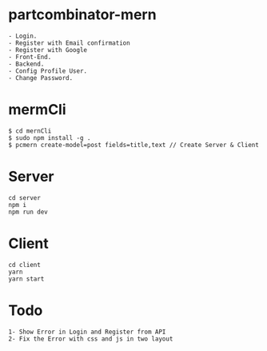 # partcombinator-mern
```
- Login.
- Register with Email confirmation
- Register with Google
- Front-End.
- Backend.
- Config Profile User.
- Change Password.
```

# mermCli
```
$ cd mernCli
$ sudo npm install -g .
$ pcmern create-model=post fields=title,text // Create Server & Client
```

# Server
```
cd server
npm i
npm run dev
```
# Client
```
cd client
yarn
yarn start
```


# Todo
```
1- Show Error in Login and Register from API
2- Fix the Error with css and js in two layout
```